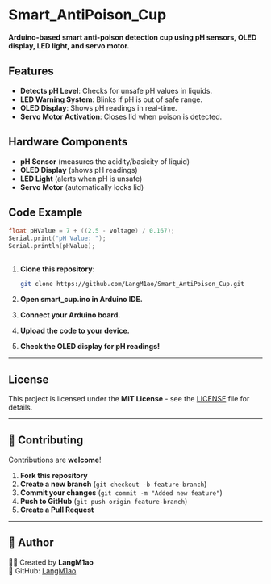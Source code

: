 # Smart_AntiPoison_Cup 

**Arduino-based smart anti-poison detection cup using pH sensors, OLED display, LED light, and servo motor.**

##  Features
-  **Detects pH Level**: Checks for unsafe pH values in liquids.
-  **LED Warning System**: Blinks if pH is out of safe range.
-  **OLED Display**: Shows pH readings in real-time.
-  **Servo Motor Activation**: Closes lid when poison is detected.

##  Hardware Components
- **pH Sensor** (measures the acidity/basicity of liquid)
- **OLED Display** (shows pH readings)
- **LED Light** (alerts when pH is unsafe)
- **Servo Motor** (automatically locks lid)

##  Code Example
```cpp
float pHValue = 7 + ((2.5 - voltage) / 0.167);
Serial.print("pH Value: ");
Serial.println(pHValue);
```
##   

1. **Clone this repository**:
   ```bash
   git clone https://github.com/LangM1ao/Smart_AntiPoison_Cup.git

2.  **Open smart_cup.ino in Arduino IDE.**

3.  **Connect your Arduino board.**

4.  **Upload the code to your device.**

5.  **Check the OLED display for pH readings!**

---

##  License
This project is licensed under the **MIT License** - see the [LICENSE](LICENSE) file for details.

---

## 🤝 Contributing
Contributions are **welcome**!  
1. **Fork this repository**   
2. **Create a new branch** (`git checkout -b feature-branch`)  
3. **Commit your changes** (`git commit -m "Added new feature"`)  
4. **Push to GitHub** (`git push origin feature-branch`)  
5. **Create a Pull Request**  

---

## 👤 Author
👨‍💻 Created by **LangM1ao**  
🔗 GitHub: [LangM1ao](https://github.com/LangM1ao)
